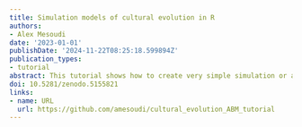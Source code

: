 ```yaml
---
title: Simulation models of cultural evolution in R
authors:
- Alex Mesoudi
date: '2023-01-01'
publishDate: '2024-11-22T08:25:18.599894Z'
publication_types:
- tutorial
abstract: This tutorial shows how to create very simple simulation or agent-based models of cultural evolution in R. It uses the RStudio notebook or RMarkdown (.Rmd) format, allowing you to execute code as you read the explanatory text. Each model is contained in a separate RMarkdown file which you can open in RStudio.
doi: 10.5281/zenodo.5155821
links:
- name: URL
  url: https://github.com/amesoudi/cultural_evolution_ABM_tutorial
---
```

